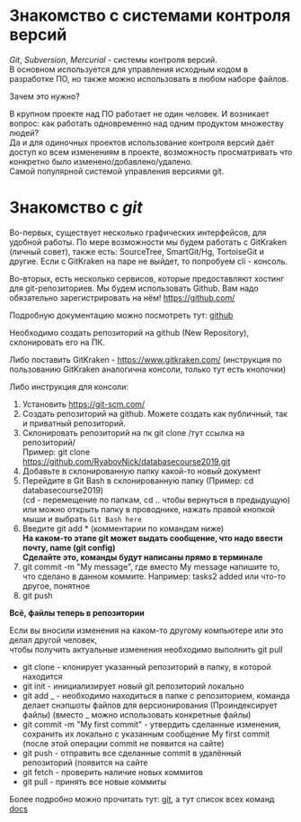 # Знакомство с системами контроля версий

_Git_, _Subversion_, _Mercurial_ - системы контроля версий.  
В основном используется для управления исходным кодом в разработке ПО, но также
можно использовать в любом наборе файлов.

Зачем это нужно?

В крупном проекте над ПО работает не один человек. И возникает вопрос:
как работать одновременно над одним продуктом множеству людей?  
Да и для одиночных проектов использование контроля версий даёт доступ ко всем
изменениям в проекте, возможность просматривать что конкретно было изменено/добавлено/удалено.  
Самой популярной системой управления версиями git.

# Знакомство с _git_

Во-первых, существует несколько графических интерфейсов, для удобной работы. По мере возможности мы будем работать с GitKraken (личный совет), также есть: SourceTree, SmartGit/Hg, TortoiseGit и другие. Если с GitKraken на паре не выйдет, то попробуем cli - консоль.

Во-вторых, есть несколько сервисов, которые предоставляют хостинг для git-репозиториев.
Мы будем использовать Github. Вам надо обязательно зарегистрировать на нём! https://github.com/

Подробную документацию можно посмотреть тут:
[github](https://guides.github.com/activities/hello-world/)

Необходимо создать репозиторий на github (New Repository), склонировать его на ПК.

Либо поставить GitKraken - https://www.gitkraken.com/ (инструкция по пользованию GitKraken аналогична консоли, только тут есть кнопочки)

Либо инструкция для консоли:

1. Установить https://git-scm.com/
2. Создать репозиторий на github. Можете создать как публичный, так и приватный репозиторий.
3. Склонировать репозиторий на пк git clone /тут ссылка на репозиторий/  
   Пример: git clone https://github.com/RyabovNick/databasecourse2019.git
4. Добавьте в склонированную папку какой-то новый документ
5. Перейдите в Git Bash в склонированную папку (Пример: cd databasecourse2019)  
   (cd - перемещение по папкам, cd .. чтобы вернуться в предыдущую) или можно открыть папку в проводнике, нажать правой кнопкой мыши и выбрать `Git Bash here`
6. Введите git add \* (комментарии по командам ниже)  
   **На каком-то этапе git может выдать сообщение, что надо ввести почту, name (git config)  
   Сделайте это, команды будут написаны прямо в терминале**
7. git commit -m "My message", где вместо My message напишите то, что сделано в данном коммите. Например: tasks2 added или что-то другое, понятное
8. git push

**Всё, файлы теперь в репозитории**

Если вы вносили изменения на каком-то другому компьютере или это делал другой человек,  
чтобы получить актуальные изменения необходимо выполнить git pull

- git clone - клонирует указанный репозиторий в папку, в которой находится
- git init - инициализирует новый git репозиторий локально
- git add _ - необходимо находиться в папке с репозиторием, команда делает снэпшоты файлов для версионирования (Проиндексирует файлы) (вместо _ можно использовать конкретные файлы)
- git commit -m "My first commit" - утвердить сделанные изменения, сохранить их локально с указанным сообщение My first commit (после этой операции commit не появится на сайте)
- git push - отправить все сделанные commit в удалённый репозиторий (появится на сайте
- git fetch - проверить наличие новых коммитов
- git pull - принять все новые коммиты

Более подробно можно прочитать тут:
[git](https://git-scm.com/doc), а тут список всех команд [docs](https://services.github.com/on-demand/downloads/github-git-cheat-sheet.pdf)
